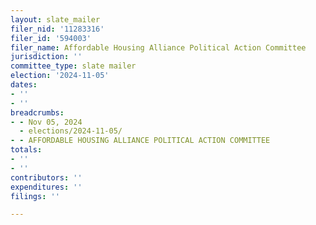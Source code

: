 ```yaml
---
layout: slate_mailer
filer_nid: '11283316'
filer_id: '594003'
filer_name: Affordable Housing Alliance Political Action Committee
jurisdiction: ''
committee_type: slate mailer
election: '2024-11-05'
dates:
- ''
- ''
breadcrumbs:
- - Nov 05, 2024
  - elections/2024-11-05/
- - AFFORDABLE HOUSING ALLIANCE POLITICAL ACTION COMMITTEE
totals:
- ''
- ''
contributors: ''
expenditures: ''
filings: ''

---
```


